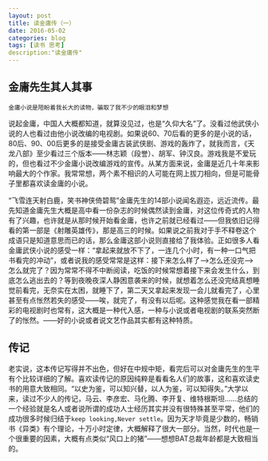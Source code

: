 ```yaml
---
layout: post
title: 读金庸传（一）
date: 2016-05-02
categories: blog
tags: [读书 思考]
description:"读金庸传"
---
```

## 金庸先生其人其事

```
金庸小说是陪盼着我长大的读物，骗取了我不少的眼泪和梦想
```

说起金庸，中国人大概都知道，就算没见过，也是“久仰大名”了。没看过他武侠小说的人也看过由他小说改编的电视剧。如果说60、70后看的更多的是小说的话，80后、90、00后更多的是接受金庸古装武侠剧、游戏的轰炸了，就我而言，《天龙八部》至少看过三个版本——林志颖（段誉）、胡军、钟汉良。游戏我是不爱玩的，但也看过不少金庸小说改编游戏的宣传。从某方面来说，金庸是近几十年来影响最大的个作家。我常常想，两个素不相识的人可能在网上拔刀相向，但是可能骨子里都喜欢读金庸的小说。


“飞雪连天射白鹿，笑书神侠倚碧鸳”金庸先生的14部小说闻名遐迩，远近流传。最先知道金庸先生大概是高中看一份杂志的时候偶然读到金庸，对这位传奇式的人物有了兴趣，也许就是从那时候开始看金庸，也许之前就已经看过——但我依旧记得看的第一部是《射雕英雄传》，那是高三的时候。如果说之前我对于手不释卷这个成语只是知道意思而已的话，那么金庸这部小说则直接给了我体验。正如很多人看金庸武侠小说的感受一样：“拿起来就放不下了，一连几个小时，有一种一口气把书看完的冲动”，或者说我的感受常常是这样：接下来怎么样了——>怎么还没完——>怎么就完了？因为常常不得不中断阅读，吃饭的时候常想着接下来会发生什么，到底怎么逃出去的？等到夜晚夜深人静困意袭来的时候，就想着怎么还没完结真想睡觉前看完，无奈实在太困，就睡下了，第二天又拿起来发现一会儿就看完了，心里甚至有点怅然若失的感受——唉，就完了，有没有以后呢。这种感觉我在看一部精彩的电视剧时也常有，这大概是一种代入感，一种与小说或者电视剧的联系突然断了的怅然。——好的小说或者说文艺作品其实都有这种特质。



## 传记

老实说，这本传记写得并不出色，但好在中规中矩，看完后可以对金庸先生的生平有个比较详细的了解。喜欢读传记的原因纯粹是看看名人们的故事，这和喜欢读史书的用意大致相同。“以史为鉴，可以知兴替，以人为鉴，可以知得失。”大学以来，读过不少人的传记，马云、李彦宏、马化腾、李开复、维特根斯坦……总结的一个经验就是名人或者说所谓的成功人士经历其实并没有很特殊甚至平常，他们的成功很多时候归结于`keep looking,Never settle`。因为天才毕竟是少数的，畅销书《异类》有个理论，十万小时定律，大概解释了很大一部分。当然，时代也是一个很重要的因素，大概有点类似“风口上的猪”——想想BAT总裁年龄都是大致相当的。


